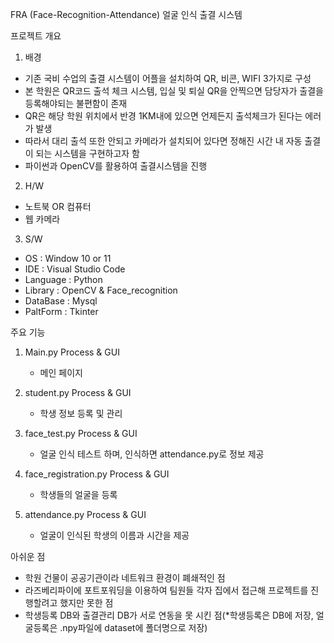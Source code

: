 FRA (Face-Recognition-Attendance)
얼굴 인식 출결 시스템 

프로젝트 개요
1. 배경
 - 기존 국비 수업의 출결 시스템이 어플을 설치하여 QR, 비콘, WIFI 3가지로 구성
 - 본 학원은 QR코드 출석 체크 시스템, 입실 및 퇴실 QR을 안찍으면 담당자가 출결을 등록해야되는 불편함이 존재
 - QR은 해당 학원 위치에서 반경 1KM내에 있으면 언제든지 출석체크가 된다는 에러가 발생
 - 따라서 대리 출석 또한 안되고 카메라가 설치되어 있다면 정해진 시간 내 자동 출결이 되는 시스템을 구현하고자 함
 - 파이썬과 OpenCV를 활용하여 출결시스템을 진행

2. H/W
 - 노트북 OR 컴퓨터
 - 웹 카메라

3. S/W 
 - OS : Window 10 or 11
 - IDE : Visual Studio Code
 - Language : Python
 - Library : OpenCV & Face_recognition
 - DataBase : Mysql
 - PaltForm : Tkinter

주요 기능 
1. Main.py Process & GUI 
   - 메인 페이지 

2. student.py Process & GUI 
   - 학생 정보 등록 및 관리 

3. face_test.py Process & GUI 
   - 얼굴 인식 테스트 하며, 인식하면 attendance.py로 정보 제공

4. face_registration.py Process & GUI
   - 학생들의 얼굴을 등록

5. attendance.py Process & GUI 
   - 얼굴이 인식된 학생의 이름과 시간을 제공


아쉬운 점 
 - 학원 건물이 공공기관이라 네트워크 환경이 폐쇄적인 점
 - 라즈베리파이에 포트포워딩을 이용하여 팀원들 각자 집에서 접근해 프로젝트를 진행할려고 했지만 못한 점
 - 학생등록 DB와 출결관리 DB가 서로 연동을 못 시킨 점(*학생등록은 DB에 저장, 얼굴등록은 .npy파일에 dataset에 폴더명으로 저장)


 

